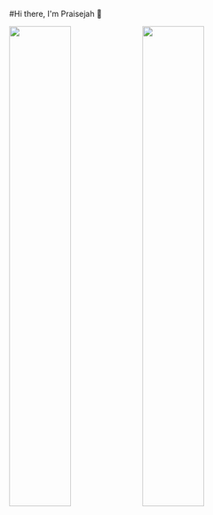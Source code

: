 #Hi there, I'm Praisejah 👋

<img align="left" width="47%" src="https://github-readme-stats.vercel.app/api?username=praisejahuzoma&show_icons=true&theme=radical"/>

<img align="left" width="47%" src="https://github-readme-stats.vercel.app/api/top-langs/?username=praisejahuzoma&layout=compact"/>




